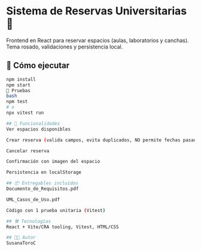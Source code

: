﻿# Sistema de Reservas Universitarias 💖

Frontend en React para reservar espacios (aulas, laboratorios y canchas).  
Tema rosado, validaciones y persistencia local.

## 🚀 Cómo ejecutar
```bash
npm install
npm start
🧪 Pruebas
bash
npm test
# o
npx vitest run

## 🧩 Funcionalidades
Ver espacios disponibles

Crear reserva (valida campos, evita duplicados, NO permite fechas pasadas)

Cancelar reserva

Confirmación con imagen del espacio

Persistencia en localStorage

## 📦 Entregables incluidos
Documento_de_Requisitos.pdf

UML_Casos_de_Uso.pdf

Código con 1 prueba unitaria (Vitest)

## 🛠️ Tecnologías
React + Vite/CRA tooling, Vitest, HTML/CSS

## 👩‍🎓 Autor
SusanaToroC
